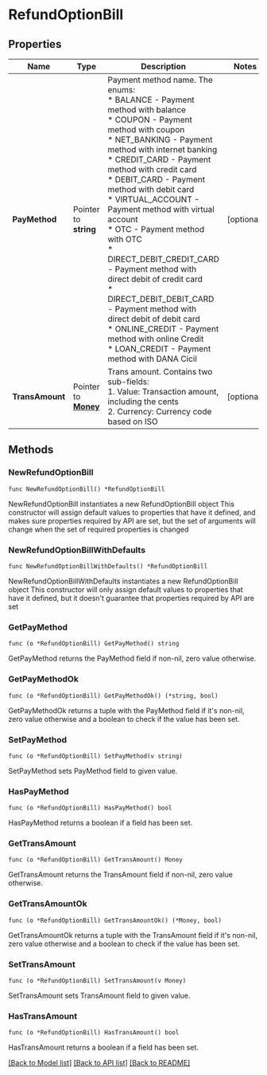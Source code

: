 # RefundOptionBill

## Properties

Name | Type | Description | Notes
------------ | ------------- | ------------- | -------------
**PayMethod** | Pointer to **string** | Payment method name. The enums:<br />   * BALANCE - Payment method with balance<br />   * COUPON - Payment method with coupon<br />   * NET_BANKING - Payment method with internet banking<br />   * CREDIT_CARD - Payment method with credit card<br />   * DEBIT_CARD - Payment method with debit card<br />   * VIRTUAL_ACCOUNT - Payment method with virtual account<br />   * OTC - Payment method with OTC<br />   * DIRECT_DEBIT_CREDIT_CARD - Payment method with direct debit of credit card<br />   * DIRECT_DEBIT_DEBIT_CARD - Payment method with direct debit of debit card<br />   * ONLINE_CREDIT - Payment method with online Credit<br />   * LOAN_CREDIT - Payment method with DANA Cicil<br />  | [optional] 
**TransAmount** | Pointer to [**Money**](Money.md) | Trans amount. Contains two sub-fields:<br /> 1. Value: Transaction amount, including the cents<br /> 2. Currency: Currency code based on ISO<br />  | [optional] 

## Methods

### NewRefundOptionBill

`func NewRefundOptionBill() *RefundOptionBill`

NewRefundOptionBill instantiates a new RefundOptionBill object
This constructor will assign default values to properties that have it defined,
and makes sure properties required by API are set, but the set of arguments
will change when the set of required properties is changed

### NewRefundOptionBillWithDefaults

`func NewRefundOptionBillWithDefaults() *RefundOptionBill`

NewRefundOptionBillWithDefaults instantiates a new RefundOptionBill object
This constructor will only assign default values to properties that have it defined,
but it doesn't guarantee that properties required by API are set

### GetPayMethod

`func (o *RefundOptionBill) GetPayMethod() string`

GetPayMethod returns the PayMethod field if non-nil, zero value otherwise.

### GetPayMethodOk

`func (o *RefundOptionBill) GetPayMethodOk() (*string, bool)`

GetPayMethodOk returns a tuple with the PayMethod field if it's non-nil, zero value otherwise
and a boolean to check if the value has been set.

### SetPayMethod

`func (o *RefundOptionBill) SetPayMethod(v string)`

SetPayMethod sets PayMethod field to given value.

### HasPayMethod

`func (o *RefundOptionBill) HasPayMethod() bool`

HasPayMethod returns a boolean if a field has been set.

### GetTransAmount

`func (o *RefundOptionBill) GetTransAmount() Money`

GetTransAmount returns the TransAmount field if non-nil, zero value otherwise.

### GetTransAmountOk

`func (o *RefundOptionBill) GetTransAmountOk() (*Money, bool)`

GetTransAmountOk returns a tuple with the TransAmount field if it's non-nil, zero value otherwise
and a boolean to check if the value has been set.

### SetTransAmount

`func (o *RefundOptionBill) SetTransAmount(v Money)`

SetTransAmount sets TransAmount field to given value.

### HasTransAmount

`func (o *RefundOptionBill) HasTransAmount() bool`

HasTransAmount returns a boolean if a field has been set.


[[Back to Model list]](../README.md#documentation-for-models) [[Back to API list]](../README.md#documentation-for-api-endpoints) [[Back to README]](../README.md)


